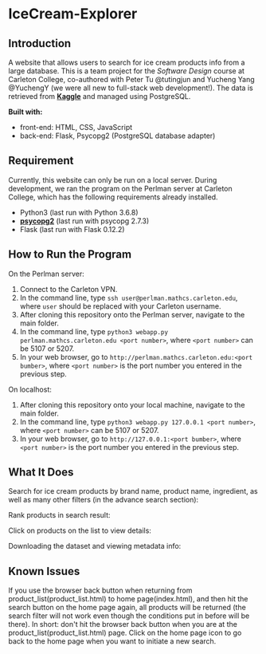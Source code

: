 # IceCream-Explorer

## Introduction
A website that allows users to search for ice cream products info from a large database. This is a team project for the _Software Design_ course at Carleton College, co-authored with Peter Tu @tutingjun and Yucheng Yang @YuchengY (we were all new to full-stack web development!). The data is retrieved from [**Kaggle**](https://www.kaggle.com/tysonpo/ice-cream-dataset) and managed using PostgreSQL. 

**Built with:**
- front-end: HTML, CSS, JavaScript 
- back-end: Flask, Psycopg2 (PostgreSQL database adapter)


## Requirement 
Currently, this website can only be run on a local server. During development, we ran the program on the Perlman server at Carleton College, which has the following requirements already installed. 

- Python3 (last run with Python 3.6.8)
- [**psycopg2**](https://pypi.org/project/psycopg2/) (last run with psycopg 2.7.3)
- Flask (last run with Flask 0.12.2)


## How to Run the Program 
On the Perlman server:
1. Connect to the Carleton VPN.
2. In the command line, type `ssh user@perlman.mathcs.carleton.edu`, where `user` should be replaced with your Carleton username.
3. After cloning this repository onto the Perlman server, navigate to the main folder. 
4. In the command line, type `python3 webapp.py perlman.mathcs.carleton.edu <port number>`, where `<port number>` can be 5107 or 5207.
5. In your web browser, go to `http://perlman.mathcs.carleton.edu:<port bumber>`, where `<port number>` is the port number you entered in the previous step.


On localhost:
1. After cloning this repository onto your local machine, navigate to the main folder. 
3. In the command line, type `python3 webapp.py 127.0.0.1 <port number>`, where `<port number>` can be 5107 or 5207.
4. In your web browser, go to `http://127.0.0.1:<port bumber>`, where `<port number>` is the port number you entered in the previous step.


## What It Does
Search for ice cream products by brand name, product name, ingredient, as well as many other filters (in the advance search section):

Rank products in search result:

Click on products on the list to view details:

Downloading the dataset and viewing metadata info: 



## Known Issues
If you use the browser back button when returning from product_list(product_list.html) to home page(index.html), and then hit the search button on the home page again, all products will be returned (the search filter will not work even though the conditions put in before will be there). In short: don't hit the browser back button when you are at the product_list(product_list.html) page. Click on the home page icon to go back to the home page when you want to initiate a new search.
